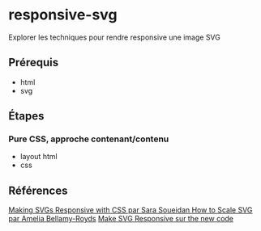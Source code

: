 # responsive-svg

Explorer les techniques pour rendre responsive une image SVG

## Prérequis

  - html
  - svg

## Étapes

### Pure CSS, approche contenant/contenu

  - layout html
  - css

## Références

[Making SVGs Responsive with CSS  par Sara Soueidan ](https://tympanus.net/codrops/2014/08/19/making-svgs-responsive-with-css/)
[How to Scale SVG  par Amelia Bellamy-Royds](https://css-tricks.com/scale-svg/)
[Make SVG Responsive sur the new code](http://thenewcode.com/744/Make-SVG-Responsive)
